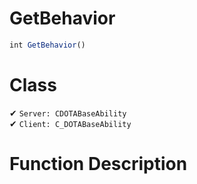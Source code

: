 # GetBehavior
```js	
int GetBehavior()
```
# Class
✔ `Server: CDOTABaseAbility`  
✔ `Client: C_DOTABaseAbility`  

# Function Description


